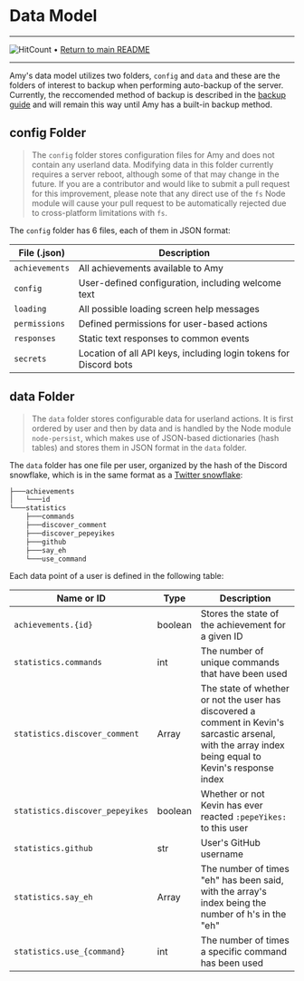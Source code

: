# Data Model

-----

![HitCount](http://hits.dwyl.com/gideontong/Amy.svg) • [Return to main README](../README.md)

-----

Amy's data model utilizes two folders, `config` and `data` and these are the folders of interest to backup when performing auto-backup of the server. Currently, the reccomended method of backup is described in the [backup guide](BACKUP.md) and will remain this way until Amy has a built-in backup method.

## config Folder

> The `config` folder stores configuration files for Amy and does not contain any userland data. Modifying data in this folder currently requires a server reboot, although some of that may change in the future. If you are a contributor and would like to submit a pull request for this improvement, please note that any direct use of the `fs` Node module will cause your pull request to be automatically rejected due to cross-platform limitations with `fs`.

The `config` folder has 6 files, each of them in JSON format:

| File (.json)   | Description                                                       |
|----------------|-------------------------------------------------------------------|
| `achievements` | All achievements available to Amy                                 |
| `config`       | User-defined configuration, including welcome text                |
| `loading`      | All possible loading screen help messages                         |
| `permissions`  | Defined permissions for user-based actions                        |
| `responses`    | Static text responses to common events                            |
| `secrets`      | Location of all API keys, including login tokens for Discord bots |

## data Folder

> The `data` folder stores configurable data for userland actions. It is first ordered by user and then by data and is handled by the Node module `node-persist`, which makes use of JSON-based dictionaries (hash tables) and stores them in JSON format in the `data` folder.

The `data` folder has one file per user, organized by the hash of the Discord snowflake, which is in the same format as a [Twitter snowflake](https://developer.twitter.com/en/docs/basics/twitter-ids):

```bash
├───achievements
│   └───id
└───statistics
    ├───commands
    ├───discover_comment
    ├───discover_pepeyikes
    ├───github
    ├───say_eh
    └───use_command
```

Each data point of a user is defined in the following table:

| Name or ID                      | Type           | Description                                                                                                                                            |
|---------------------------------|----------------|--------------------------------------------------------------------------------------------------------------------------------------------------------|
| `achievements.{id}`             | boolean        | Stores the state of the achievement for a given ID                                                                                                     |
| `statistics.commands`           | int            | The number of unique commands that have been used                                                                                                      |
| `statistics.discover_comment`   | Array<boolean> | The state of whether or not the user has discovered a comment in Kevin's sarcastic arsenal, with the array index being equal to Kevin's response index |
| `statistics.discover_pepeyikes` | boolean        | Whether or not Kevin has ever reacted `:pepeYikes:` to this user                                                                                       |
| `statistics.github`             | str            | User's GitHub username                                                                                                                                 |
| `statistics.say_eh`             | Array<int>     | The number of times "eh" has been said, with the array's index being the number of h's in the "eh"                                                     |
| `statistics.use_{command}`      | int            | The number of times a specific command has been used                                                                                                   |

